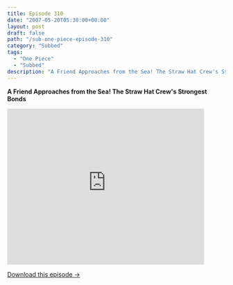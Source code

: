 ```yaml
---
title: Episode 310
date: "2007-05-20T05:30:00+00:00"
layout: post
draft: false
path: "/sub-one-piece-episode-310"
category: "Subbed"
tags:
  - "One Piece"
  - "Subbed"
description: "A Friend Approaches from the Sea! The Straw Hat Crew's Strongest Bonds"
---
```


**A Friend Approaches from the Sea! The Straw Hat Crew's Strongest Bonds**

<iframe width="640" height="360" src="https://www.rapidvideo.com/e/FXQI09DA71" frameborder="0" marginwidth=0 marginheight=0 scrolling=no allowfullscreen style="max-width:90%;"></iframe>

<a href="http://ouo.io/qs/eCodkFEQ?s=https://www.rapidvideo.com/d/FXQI09DA71" class="styled_a">Download this episode →</a>

